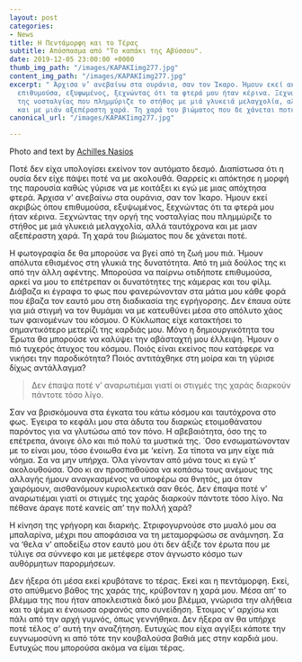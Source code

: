 ```yaml
---
layout: post
categories:
- News
title: Η Πεντάμορφη και το Τέρας
subtitle: Απόσπασμα από "Το καπάκι της Αβύσσου".
date: 2019-12-05 23:00:00 +0000
thumb_img_path: "/images/KAPAKIimg277.jpg"
content_img_path: "/images/KAPAKIimg277.jpg"
excerpt: " Άρχισα ν’ ανεβαίνω στα ουράνια, σαν τον Ίκαρο. Ήμουν εκεί ακριβώς όπου
  επιθυμούσα, εξυψωμένος, ξεχνώντας ότι τα φτερά μου ήταν κέρινα. Ξεχνώντας την οργή
  της νοσταλγίας που πλημμύριζε το στήθος με μιά γλυκειά μελαγχολία, αλλά ταυτόχρονα
  και με μιάν αξεπέραστη χαρά. Τη χαρά του βιώματος που δε χάνεται ποτέ."
canonical_url: "/images/KAPAKIimg277.jpg"

---
```

Photo and text by <a href="https://anikon.org/" target="blank">Achilles Nasios</a>

Ποτέ δεν είχα υπολογίσει εκείνον τον αυτόματο δεσμό. Διαπίστωσα ότι η ουσία δεν είχε πάψει ποτέ να με ακολουθά. Θαρρείς κι απόκτησε η μορφή της παρουσία καθώς γύρισε να με κοιτάξει κι εγώ με μιας απόχτησα φτερά. Άρχισα ν’ ανεβαίνω στα ουράνια, σαν τον Ίκαρο. Ήμουν εκεί ακριβώς όπου επιθυμούσα, εξυψωμένος, ξεχνώντας ότι τα φτερά μου ήταν κέρινα. Ξεχνώντας την οργή της νοσταλγίας που πλημμύριζε το στήθος με μιά γλυκειά μελαγχολία, αλλά ταυτόχρονα και με μιαν αξεπέραστη χαρά. Τη χαρά του βιώματος που δε χάνεται ποτέ.

Η φωτογραφία δε θα μπορούσε να βγεί από τη ζωή μου πιά. Ήμουν απόλυτα εθισμένος στη γλυκιά της δυνατότητα. Από τη μιά δούλος της κι από την άλλη αφέντης. Μπορούσα να παίρνω οτιδήποτε επιθυμούσα, αρκεί να μου το επέτρεπαν οι δυνατότητες της κάμερας και του φίλμ. Διάβαζα κι έγραφα το φως που φανερώνονταν στα μάτια μου κάθε φορά που έβαζα τον εαυτό μου στη διαδικασία της εγρήγορσης. Δεν έπαυα ούτε για μιά στιγμή να τον θυμάμαι να με κατευθύνει μέσα στο απόλυτο χάος των φαινομένων του κόσμου. Ο Κύκλωπας είχε κατακτήσει το σημαντικότερο μετερίζι της καρδιάς μου. Μόνο η δημιουργικότητα του Έρωτα θα μπορούσε να καλύψει την αβάσταχτή μου έλλειψη. Ήμουν ο πιό τυχερός άτυχος του κόσμου. Ποιός είναι εκείνος που κατάφερε να νικήσει την παροδικότητα? Ποιός αντιτάχθηκε στη μοίρα και τη γύρισε δίχως αντάλλαγμα?

> Δεν έπαψα ποτέ ν’ αναρωτιέμαι γιατί οι στιγμές της χαράς διαρκούν πάντοτε τόσο λίγο.

Σαν να βρισκόμουνα στα έγκατα του κάτω κόσμου και ταυτόχρονα στο φως. Έγειρα το κεφάλι μου στα άδυτα του διαρκώς ετοιμοθάνατου παρόντος για να γλυτώσω από τον πόνο. Η αβεβαιότητα, όσο της το επέτρεπα, άνοιγε όλο και πιό πολύ τα μυστικά της. ΄Οσο ενσωματώνονταν με το είναι μου, τόσο ένοιωθα ένα με ‘κείνη. Σα τίποτα να μην είχε πιά νόημα. Σα να μην υπήρχα. Όλα γίνονταν από μόνα τους κι εγώ τ’ ακολουθούσα. Όσο κι αν προσπαθούσα να κοπάσω τους ανέμους της αλλαγής ήμουν αναγκασμένος να υποφέρω σα θνητός, μα όταν χαιρόμουν, αισθανόμουν κυριολεκτικά σαν θεός. Δεν έπαψα ποτέ ν’ αναρωτιέμαι γιατί οι στιγμές της χαράς διαρκούν πάντοτε τόσο λίγο. Να πέθανε άραγε ποτέ κανείς απ’ την πολλή χαρά?

Η κίνηση της γρήγορη και διαρκής. Στριφογυρνούσε στο μυαλό μου σα μπαλαρίνα, μέχρι που αποφάσισα να τη μεταμορφώσω σε ανάμνηση. Σα να ‘θελα ν’ αποδείξω στον εαυτό μου ότι δεν άξιζε τον έρωτα που με τύλιγε σα σύννεφο και με μετέφερε στον άγνωστο κόσμο των αυθόρμητων παρορμήσεων.

Δεν ήξερα ότι μέσα εκεί κρυβότανε το τέρας. Εκεί και η πεντάμορφη. Εκεί, στο απύθμενο βάθος της χαράς της, κρύβονταν η χαρά μου. Μέσα απ’ το βλέμμα της που ήταν αποκλειστικά δικό μου βλέμμα, γνώρισα την αλήθεια και το ψέμα κι ένοιωσα ορφανός απο συνείδηση. Έτοιμος ν’ αρχίσω και πάλι από την αρχή γυμνός, όπως γεννήθηκα. Δεν ήξερα αν θα υπήρχε ποτέ τέλος σ’ αυτή την αναζήτηση. Ευτυχώς που είχα αγγίξει κάποτε την ευγνωμοσύνη κι από τότε την κουβαλούσα βαθιά μες στην καρδιά μου. Ευτυχώς που μπορούσα ακόμα να είμαι τέρας.